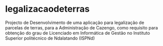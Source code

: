 # legalizacaodeterras
Projecto de Desenvolvimento de uma aplicação para legalização de parcelas de terras, para a Administração de Cazengo, como requisito para obtenção do grau de Licenciado em Informática de Gestão no Instituto Superior politécnico de Ndalatando (ISPNd)

